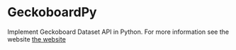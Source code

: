 GeckoboardPy
======

Implement Geckoboard Dataset API in Python. For more information see the website [the website](https://developer.geckoboard.com/api-reference/curl/)


